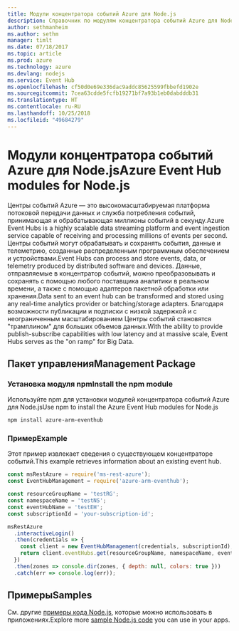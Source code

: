 ```yaml
---
title: Модули концентратора событий Azure для Node.js
description: Справочник по модулям концентратора событий Azure для Node.js
author: sethmanheim
ms.author: sethm
manager: timlt
ms.date: 07/18/2017
ms.topic: article
ms.prod: azure
ms.technology: azure
ms.devlang: nodejs
ms.service: Event Hub
ms.openlocfilehash: cf50d0e69e336dac9addc85625599fbbefd1902e
ms.sourcegitcommit: 7cea63cdde5fcfb19271bf7a93b1eb0dabdddb31
ms.translationtype: HT
ms.contentlocale: ru-RU
ms.lasthandoff: 10/25/2018
ms.locfileid: "49684279"
---
```

# <a name="azure-event-hub-modules-for-nodejs"></a><span data-ttu-id="6ef29-103">Модули концентратора событий Azure для Node.js</span><span class="sxs-lookup"><span data-stu-id="6ef29-103">Azure Event Hub modules for Node.js</span></span>

<span data-ttu-id="6ef29-104">Центры событий Azure — это высокомасштабируемая платформа потоковой передачи данных и служба потребления событий, принимающая и обрабатывающая миллионы событий в секунду.</span><span class="sxs-lookup"><span data-stu-id="6ef29-104">Azure Event Hubs is a highly scalable data streaming platform and event ingestion service capable of receiving and processing millions of events per second.</span></span> <span data-ttu-id="6ef29-105">Центры событий могут обрабатывать и сохранять события, данные и телеметрию, созданные распределенным программным обеспечением и устройствами.</span><span class="sxs-lookup"><span data-stu-id="6ef29-105">Event Hubs can process and store events, data, or telemetry produced by distributed software and devices.</span></span> <span data-ttu-id="6ef29-106">Данные, отправляемые в концентратор событий, можно преобразовывать и сохранять с помощью любого поставщика аналитики в реальном времени, а также с помощью адаптеров пакетной обработки или хранения.</span><span class="sxs-lookup"><span data-stu-id="6ef29-106">Data sent to an event hub can be transformed and stored using any real-time analytics provider or batching/storage adapters.</span></span> <span data-ttu-id="6ef29-107">Благодаря возможности публикации и подписки с низкой задержкой и с неограниченным масштабированием Центры событий становятся "трамплином" для больших объемов данных.</span><span class="sxs-lookup"><span data-stu-id="6ef29-107">With the ability to provide publish-subscribe capabilities with low latency and at massive scale, Event Hubs serves as the "on ramp" for Big Data.</span></span>

## <a name="management-package"></a><span data-ttu-id="6ef29-108">Пакет управления</span><span class="sxs-lookup"><span data-stu-id="6ef29-108">Management Package</span></span>

### <a name="install-the-npm-module"></a><span data-ttu-id="6ef29-109">Установка модуля npm</span><span class="sxs-lookup"><span data-stu-id="6ef29-109">Install the npm module</span></span> 

<span data-ttu-id="6ef29-110">Используйте npm для установки модулей концентратора событий Azure для Node.js</span><span class="sxs-lookup"><span data-stu-id="6ef29-110">Use npm to install the Azure Event Hub modules for Node.js</span></span>

```bash
npm install azure-arm-eventhub
```

### <a name="example"></a><span data-ttu-id="6ef29-111">Пример</span><span class="sxs-lookup"><span data-stu-id="6ef29-111">Example</span></span>

<span data-ttu-id="6ef29-112">Этот пример извлекает сведения о существующем концентраторе событий.</span><span class="sxs-lookup"><span data-stu-id="6ef29-112">This example retrieves information about an existing event hub.</span></span>

```javascript
const msRestAzure = require('ms-rest-azure');
const EventHubManagement = require('azure-arm-eventhub');

const resourceGroupName = 'testRG';
const namespaceName = 'testNS';
const eventHubName = 'testEH';
const subscriptionId = 'your-subscription-id';

msRestAzure
  .interactiveLogin()
  .then(credentials => {
    const client = new EventHubManagement(credentials, subscriptionId);
    return client.eventHubs.get(resourceGroupName, namespaceName, eventHubName);
  })
  .then(zones => console.dir(zones, { depth: null, colors: true }))
  .catch(err => console.log(err));
```

## <a name="samples"></a><span data-ttu-id="6ef29-113">Примеры</span><span class="sxs-lookup"><span data-stu-id="6ef29-113">Samples</span></span>

<span data-ttu-id="6ef29-114">См. другие [примеры кода Node.js](https://azure.microsoft.com/resources/samples/?platform=nodejs), которые можно использовать в приложениях.</span><span class="sxs-lookup"><span data-stu-id="6ef29-114">Explore more [sample Node.js code](https://azure.microsoft.com/resources/samples/?platform=nodejs) you can use in your apps.</span></span>
